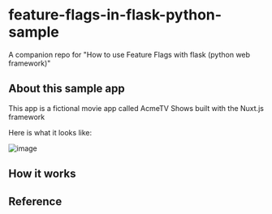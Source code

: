# feature-flags-in-flask-python-sample
A companion repo for "How to use Feature Flags with flask (python web framework)" 

## About this sample app

This app is a fictional movie app called AcmeTV Shows built with the Nuxt.js framework

Here is what it looks like:

![image](https://user-images.githubusercontent.com/74829200/174487938-e0138ed0-098a-4e2a-8522-4e6032af1a7f.png)

## How it works

## Reference

